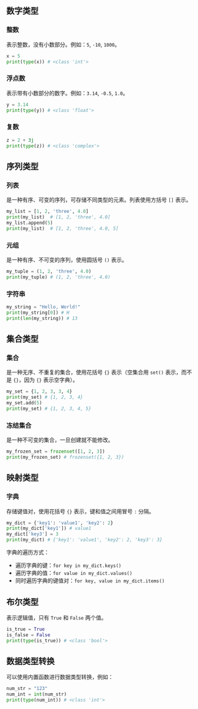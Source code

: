 ## 数字类型
### 整数
表示整数，没有小数部分。例如：`5`, `-10`, `1000`。
```python
x = 5 
print(type(x)) # <class 'int'>
```
### 浮点数
表示带有小数部分的数字。例如：`3.14`, `-0.5`, `1.0`。
```python
y = 3.14 
print(type(y)) # <class 'float'>
```
### 复数
```python
z = 2 + 3j 
print(type(z)) # <class 'complex'>
```
## 序列类型
### 列表
是一种有序、可变的序列，可存储不同类型的元素。列表使用方括号 `[]` 表示。
```python
my_list = [1, 2, 'three', 4.0]
print(my_list)  # [1, 2, 'three', 4.0]
my_list.append(5)
print(my_list)  # [1, 2, 'three', 4.0, 5]
```
### 元组
是一种有序、不可变的序列，使用圆括号 `()` 表示。
```python
my_tuple = (1, 2, 'three', 4.0) 
print(my_tuple) # (1, 2, 'three', 4.0)
```
### 字符串
```python
my_string = "Hello, World!" 
print(my_string[0]) # H 
print(len(my_string)) # 13
```
## 集合类型
### 集合
是一种无序、不重复的集合，使用花括号 `{}` 表示（空集合用 `set()` 表示，而不是 `{}`，因为 `{}` 表示空字典）。
```python
my_set = {1, 2, 3, 3, 4} 
print(my_set) # {1, 2, 3, 4} 
my_set.add(5) 
print(my_set) # {1, 2, 3, 4, 5}
```
### 冻结集合
是一种不可变的集合，一旦创建就不能修改。
```python
my_frozen_set = frozenset([1, 2, 3]) 
print(my_frozen_set) # frozenset({1, 2, 3})
```
## 映射类型
### 字典
存储键值对，使用花括号 `{}` 表示，键和值之间用冒号 `:` 分隔。
```python
my_dict = {'key1': 'value1', 'key2': 2} 
print(my_dict['key1']) # value1 
my_dict['key3'] = 3 
print(my_dict) # {'key1': 'value1', 'key2': 2, 'key3': 3}
```
字典的遍历方式：
- 遍历字典的键：`for key in my_dict.keys()`
- 遍历字典的值：`for value in my_dict.values()`
- 同时遍历字典的键值对：`for key, value in my_dict.items()`
## 布尔类型
表示逻辑值，只有 `True` 和 `False` 两个值。
```python
is_true = True 
is_false = False 
print(type(is_true)) # <class 'bool'>
```
## 数据类型转换
可以使用内置函数进行数据类型转换，例如：
```python
num_str = "123" 
num_int = int(num_str) 
print(type(num_int)) # <class 'int'>
```
